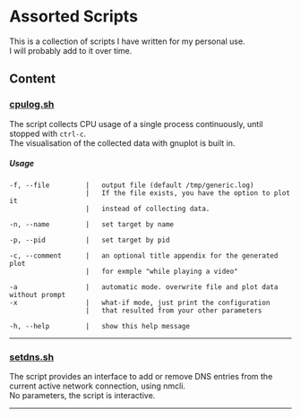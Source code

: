 
# Assorted Scripts
This is a collection of scripts I have written for my personal use.  
I will probably add to it over time.

## Content

### [cpulog.sh](cpulog.sh)

The script collects CPU usage of a single process continuously, until stopped with `ctrl-c`.  
The visualisation of the collected data with gnuplot is built in.

##### Usage


```
-f, --file         |   output file (default /tmp/generic.log)  
                   |   If the file exists, you have the option to plot it
                   |   instead of collecting data.  
                   
-n, --name         |   set target by name   

-p, --pid          |   set target by pid 
  
-c, --comment      |   an optional title appendix for the generated plot
                   |   for exmple "while playing a video"
                       
-a                 |   automatic mode. overwrite file and plot data without prompt
-x                 |   what-if mode, just print the configuration 
                   |   that resulted from your other parameters
                       
-h, --help         |   show this help message
```  
---

### [setdns.sh](setdns.sh)

The script provides an interface to add or remove DNS entries from the current active network connection, using nmcli.  
No parameters, the script is interactive.

---